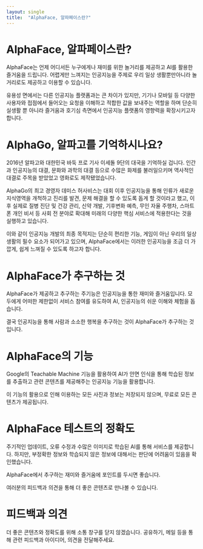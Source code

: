 ```yaml
---
layout: single
title:  "AlphaFace, 알파페이스란?"
---
```


# AlphaFace, 알파페이스란?

AlphaFace는 언제 어디서든 누구에게나 재미를 위한 놀거리를 제공하고 AI를 활용한 즐거움을 드립니다. 어렵게만 느껴지는 인공지능을 주제로 우리 일상 생활뿐만아니라 놀거리로도 제공하고 이용할 수 있습니다.

유용성 면에서는 다른 인공지능 플랫폼과는 큰 차이가 있지만, 기기나 모바일 등 다양한 사용자와 접점에서 들어오는 요청을 이해하고 적합한 값을 보내주는 역할을 하며 단순히 실생활 뿐 아니라 즐거움과 호기심 측면에서 인공지능 플랫폼의 영향력을 확장시키고자합니다.


# AlphaGo, 알파고를 기억하시나요?

2016년 알파고와 대한민국 바둑 프로 기사 이세돌 9단의 대국을 기억하실 겁니다. 인간과 인공지능의 대결, 문화와 과학의 대결 등으로 수많은 화제를 불러일으키며 역사적인 대결로 주목을 받았었고 영화로도 제작됐었습니다.

AlphaGo의 최고 경영자 데미스 허사비스는 대회 이후 인공지능을 통해 인류가 새로운 지식영역을 개척하고 진리를 발견, 문제 해결을 할 수 있도록 돕게 할 것이라고 했고, 이후 실제로 질병 진단 및 건강 관리, 신약 개발, 기후변화 예측, 무인 자율 주행차, 스마트폰 개인 비서 등 사회 전 분야로 확대해 미래의 다양한 핵심 서비스에 적용한다는 것을 실행하고 있습니다.

이와 같이 인공지능 개발의 최종 목적지는 단순히 편리한 기능, 게임이 아닌 우리의 일상 생활의 필수 요소가 되어가고 있으며, AlphaFace에서는 이러한 인공지능을 조금 더 가깝게, 쉽게 느껴질 수 있도록 하고자 합니다.


# AlphaFace가 추구하는 것

AlphaFace가 제공하고 추구하는 주기능은 인공지능을 통한 재미와 즐거움입니다. 모두에게 어떠한 제한없이 서비스 참여를 유도하여 AI, 인공지능의 쉬운 이해와 체험을 돕습니다.

결국 인공지능을 통해 사람과 소소한 행복을 추구하는 것이 AlphaFace가 추구하는 것입니다. 


# AlphaFace의 기능

Google의 Teachable Machine 기능을 활용하여 AI가 안면 인식을 통해 학습된 정보를 추출하고 관련 콘텐츠를 제공해주는 인공지능 기능을 활용합니다.

이 기능의 활용으로 인해 이용하는 모든 사진과 정보는 저장되지 않으며, 무료로 모든 콘텐츠가 제공됩니다.


# AlphaFace 테스트의 정확도

주기적인 업데이트, 오류 수정과 수많은 이미지로 학습된 AI를 통해 서비스를 제공합니다. 하지만, 부정확한 정보와 학습되지 않은 정보에 대해서는 판단에 어려움이 있음을 확인했습니다.

AlphaFace에서 추구하는 재미와 즐거움에 포인트를 두시면 좋습니다.

여러분의 피드백과 의견을 통해 더 좋은 콘텐츠로 만나볼 수 있습니다.


# 피드백과 의견

더 좋은 콘텐츠와 정확도를 위해 소통 창구를 닫지 않겠습니다. 공유하기, 메일 등을 통해 관련 피드백과 아이디어, 의견을 전달해주세요.

